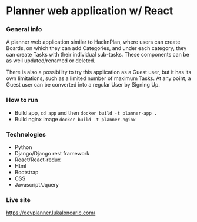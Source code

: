 # Planner web application w/ React

### General info
A planner web application similar to HacknPlan, where users can create Boards, on which they can add Categories, and under each category, they can create Tasks with their individual sub-tasks. These components can be as well updated/renamed or deleted.

There is also a possibility to try this application as a Guest user, but it has its own limitations, such as a limited number of maximum Tasks. At any point, a Guest user can be converted into a regular User by Signing Up.

### How to run
* Build app, `cd app` and then `docker build -t planner-app .` 
* Build nginx image `docker build -t planner-nginx`

### Technologies
* Python
* Django/Django rest framework
* React/React-redux
* Html
* Bootstrap
* CSS
* Javascript/Jquery

### Live site
https://devplanner.lukaloncaric.com/
